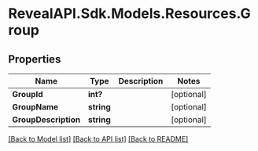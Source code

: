 # RevealAPI.Sdk.Models.Resources.Group
## Properties

Name | Type | Description | Notes
------------ | ------------- | ------------- | -------------
**GroupId** | **int?** |  | [optional] 
**GroupName** | **string** |  | [optional] 
**GroupDescription** | **string** |  | [optional] 

[[Back to Model list]](../README.md#documentation-for-models) [[Back to API list]](../README.md#documentation-for-api-endpoints) [[Back to README]](../README.md)

